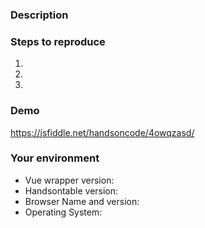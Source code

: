 ### Description
<!--- Tell us what happens and what should happen -->

### Steps to reproduce
<!--- Provide steps to reproduce this issue -->
1.
2.
3.

### Demo
<!--- Provide a link to a live example on JSFiddle or Codepen or fill the following demo with your settings -->
https://jsfiddle.net/handsoncode/4owqzasd/

### Your environment
* Vue wrapper version:
* Handsontable version:
* Browser Name and version:
* Operating System:

